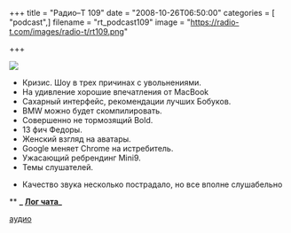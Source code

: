 +++
title = "Радио–Т 109"
date = "2008-10-26T06:50:00"
categories = [ "podcast",]
filename = "rt_podcast109"
image = "https://radio-t.com/images/radio-t/rt109.png"

+++

![](https://radio-t.com/images/radio-t/rt109.png)

- Кризис. Шоу в трех причинах с увольнениями.
- На удивление хорошие впечатления от MacBook
- Сахарный интерфейс, рекомендации лучших Бобуков.
- BMW можно будет скомпилировать.
- Совершенно не тормозящий Bold.
- 13 фич Федоры.
- Женский взгляд на аватары.
- Google меняет Chrome на истребитель.
- Ужасающий ребрендинг Mini9.
- Темы слушателей.

* Качество звука несколько пострадало, но все вполне слушабельно

** **_ [Лог чата](http://chat.radio-t.com/logs/radio-t-109.html)_**

[аудио](https://cdn.radio-t.com/rt_podcast109.mp3)
<audio src="https://cdn.radio-t.com/rt_podcast109.mp3" preload="none"></audio>